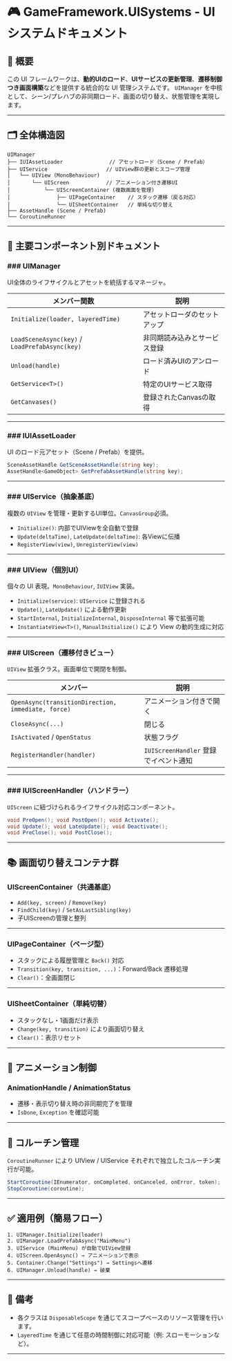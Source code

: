 # 🎮 GameFramework.UISystems - UIシステムドキュメント

## 🧩 概要

この UI フレームワークは、**動的UIのロード**、**UIサービスの更新管理**、**遷移制御つき画面構築**などを提供する統合的な UI 管理システムです。
`UIManager` を中核として、シーン/プレハブの非同期ロード、画面の切り替え、状態管理を実現します。

---

## 🗂 全体構造図

```plaintext
UIManager
├── IUIAssetLoader               // アセットロード（Scene / Prefab）
├── UIService                   // UIView群の更新とスコープ管理
│   └── UIView (MonoBehaviour)
│       └── UIScreen            // アニメーション付き遷移UI
│           └── UIScreenContainer (複数画面を管理)
│               ├── UIPageContainer    // スタック遷移（戻る対応）
│               └── UISheetContainer   // 単純な切り替え
├── AssetHandle (Scene / Prefab)
└── CoroutineRunner
```

---

## 🔧 主要コンポーネント別ドキュメント

### ### UIManager

UI全体のライフサイクルとアセットを統括するマネージャ。

| メンバー関数                                         | 説明             |
| ---------------------------------------------- | -------------- |
| `Initialize(loader, layeredTime)`              | アセットローダのセットアップ |
| `LoadSceneAsync(key)` / `LoadPrefabAsync(key)` | 非同期読み込みとサービス登録 |
| `Unload(handle)`                               | ロード済みUIのアンロード  |
| `GetService<T>()`                              | 特定のUIサービス取得    |
| `GetCanvases()`                                | 登録されたCanvasの取得 |

---

### ### IUIAssetLoader

UI のロード元アセット（Scene / Prefab）を提供。

```csharp
SceneAssetHandle GetSceneAssetHandle(string key);
AssetHandle<GameObject> GetPrefabAssetHandle(string key);
```

---

### ### UIService（抽象基底）

複数の `UIView` を管理・更新するUI単位。`CanvasGroup`必須。

* `Initialize()`: 内部でUIViewを全自動で登録
* `Update(deltaTime)`, `LateUpdate(deltaTime)`: 各Viewに伝播
* `RegisterView(view)`, `UnregisterView(view)`

---

### ### UIView（個別UI）

個々の UI 表現。`MonoBehaviour`, `IUIView` 実装。

* `Initialize(service)`: `UIService` に登録される
* `Update()`, `LateUpdate()` による動作更新
* `StartInternal`, `InitializeInternal`, `DisposeInternal` 等で拡張可能
* `InstantiateView<T>()`, `ManualInitialize()` により View の動的生成に対応

---

### ### UIScreen（遷移付きビュー）

`UIView` 拡張クラス。画面単位で開閉を制御。

| メンバー                                          | 説明                           |
| --------------------------------------------- | ---------------------------- |
| `OpenAsync(transitionDirection, immediate, force)` | アニメーション付きで開く                 |
| `CloseAsync(...)`                             | 閉じる                          |
| `IsActivated` / `OpenStatus`                  | 状態フラグ                        |
| `RegisterHandler(handler)`                    | `IUIScreenHandler` 登録でイベント通知 |

---

### ### IUIScreenHandler（ハンドラー）

`UIScreen` に紐づけられるライフサイクル対応コンポーネント。

```csharp
void PreOpen(); void PostOpen(); void Activate();
void Update(); void LateUpdate(); void Deactivate();
void PreClose(); void PostClose();
```

---

## 📚 画面切り替えコンテナ群

### UIScreenContainer（共通基底）

* `Add(key, screen)` / `Remove(key)`
* `FindChild(key)` / `SetAsLastSibling(key)`
* 子UIScreenの管理と整列

---

### UIPageContainer（ページ型）

* スタックによる履歴管理と `Back()` 対応
* `Transition(key, transition, ...)`：Forward/Back 遷移処理
* `Clear()`：全画面閉じ

---

### UISheetContainer（単純切替）

* スタックなし・1画面だけ表示
* `Change(key, transition)` により画面切り替え
* `Clear()`：表示リセット

---

## 🔄 アニメーション制御

### AnimationHandle / AnimationStatus

* 遷移・表示切り替え時の非同期完了を管理
* `IsDone`, `Exception` を確認可能

---

## 🔄 コルーチン管理

`CoroutineRunner` により UIView / UIService それぞれで独立したコルーチン実行が可能。

```csharp
StartCoroutine(IEnumerator, onCompleted, onCanceled, onError, token);
StopCoroutine(coroutine);
```

---

## ✅ 適用例（簡易フロー）

```plaintext
1. UIManager.Initialize(loader)
2. UIManager.LoadPrefabAsync("MainMenu")
3. UIService (MainMenu) が自動でUIView登録
4. UIScreen.OpenAsync() → アニメーションで表示
5. Container.Change("Settings") → Settingsへ遷移
6. UIManager.Unload(handle) → 破棄
```

---

## 📝 備考

* 各クラスは `DisposableScope` を通じてスコープベースのリソース管理を行います。
* `LayeredTime` を通じて任意の時間制御に対応可能（例: スローモーションなど）。

---
